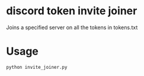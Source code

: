 # discord token invite joiner
Joins a specified server on all the tokens in tokens.txt

# Usage
`python invite_joiner.py`
